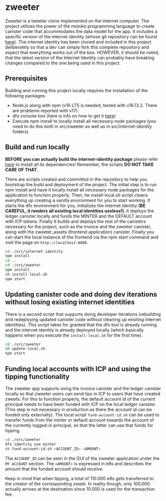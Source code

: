 # zweeter

Zweeter is a tweeter clone implemented on the internet computer. The project utilizes the power of the motoko programming language to create canister code that accommodates the data model for the app. It includes a specific version of the internet identity (whose git repository can be found [here](https://github.com/dfinity/internet-identity)). 
The internet identity has been cloned and included in this project deliberately so that a dev can simply fork this complete repository and expect that everything works out of the box. HOWEVER, it should be noted, that the latest version of the Internet Identity can probably have breaking changes compared to the one being used in this project. 

## Prerequisites

Building and running this project locally requires the installation of the following packages:
- Node.js along with npm (v16 LTS is needed, tested with v16.13.2. There are problems reported with v17).
- dfx console tool (here is info on how to get it [here](https://smartcontracts.org/docs/developers-guide/install-upgrade-remove.html)) 
- Execute npm install to locally install all necessary node packages (you need to do this both in src/zweeter as well as in src/internet-identity folders)

## Build and run locally

**BEFORE you can actually build the internet-identity package** please refer [here](https://github.com/dfinity/internet-identity#dependencies) to install all its dependencies! Remember, the scripts **DO NOT TAKE CARE OF THAT.**

There are scripts created and committed in the repository to help you bootstrap the build and deployment of the project.
The initial step is to run npm install and have it locally install all necessary node packages for the application to function properly. Then, he install-local.sh script cleans everything up creating a vanilla environment for you to start working. It starts the dfx environment for you, initializes the internet identity **(BE CAREFUL, it renders all existing local identities useless!)**, it deploys the ledger canister locally and funds the MINTER and the DEFAULT account with ICP tokens. Finally it builds and deploys the rest of the canisters necessary for the project, such as the invoice and the zweeter canister, along with the zweeter_assets (frontend application) canister.
Finally you can start the local instance of the frontend via the npm start command and visit the page on `http://localhost:8080`.

```bash
cd ./src/internet-identity
npm install
cd ..
cd ./src/zweeter
npm install
sh install-local.sh
npm start
```

## Updating canister code and doing dev iterations without losing existing internet identities

There is a second script that supports doing developer iterations (rebuilding and redeploying updated canister code without cleaning up existing internet identities). This script takes for granted that the dfx tool is already running and the internet identity is already deployed locally (which basically happens when you execute the `install-local.sh` for the first time).

```bash
cd ./src/zweeter
sh update-local.sh
npm start
```

## Funding local accounts with ICP and using the tipping functionality

The zweeter app supports using the invoice canister and the ledger canister locally so that zweeter users can send tips in ICP to users that have created zweets. For this to function properly, the default account id of the current principal needs to have been funded with ICP on the local ledger canister. (This step is not necessary in production as there the account id can be funded only externally). The local script `fund-account-id.sh` can be used to transfer funds from the minter or default account towards the account of the currently logged-in principal, so that the latter can use that funds for tipping.

```bash
cd ./src/zweeter
dfx identity use minter
sh fund-account-id.sh <ACCOUNT_ID> <AMOUNT>
```

The `ACCOUNT_ID` can be seen in the GUI of the zweeter application under the `MY ACCOUNT` section. The `<AMOUNT>` is expressed in e8s and describes the amount that the funded account should receive.

Keep in mind that when tipping, a total of 110.000 e8s gets transferred to the creator of the corresponding zweet. In reality though, only 100.000 actually arrives at the destination since 10.000 is used for the transaction fee.
